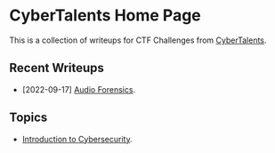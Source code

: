 # CyberTalents Home Page

This is a collection of writeups for CTF Challenges from [CyberTalents](https://cybertalents.com/).

## Recent Writeups

- [2022-09-17] [Audio Forensics](./Introduction-to-Cybersecurity/lesson-19.md).

## Topics

- [Introduction to Cybersecurity](./Introduction-to-Cybersecurity/README.md).
